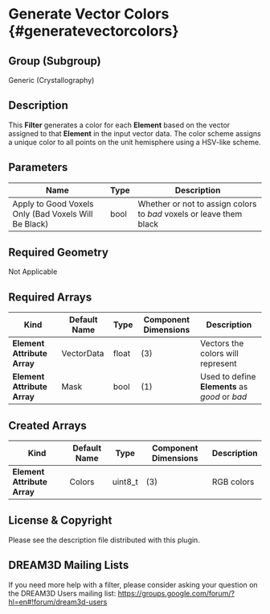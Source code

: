 Generate Vector Colors {#generatevectorcolors}
=============

## Group (Subgroup) ##
Generic (Crystallography)

## Description ##
This **Filter** generates a color for each **Element** based on the vector assigned to that **Element** in the input vector data.  The color scheme assigns a unique color to all points on the unit hemisphere using a HSV-like scheme. 

## Parameters ##
| Name             | Type | Description |
|------------------|------|---------|
| Apply to Good Voxels Only (Bad Voxels Will Be Black) | bool | Whether or not to assign colors to *bad* voxels or leave them black |

## Required Geometry ##
Not Applicable

## Required Arrays ##
| Kind | Default Name | Type | Component Dimensions | Description |
|------|--------------|-------------|---------|-----|
| **Element Attribute Array** | VectorData | float | (3) | Vectors the colors will represent |
| **Element Attribute Array** | Mask | bool | (1) | Used to define **Elements** as *good* or *bad*  |


## Created Arrays ##
| Kind | Default Name | Type | Component Dimensions | Description |
|------|--------------|-------------|---------|-----|
| **Element Attribute Array** | Colors | uint8_t | (3) | RGB colors |


## License & Copyright ##

Please see the description file distributed with this plugin.

## DREAM3D Mailing Lists ##

If you need more help with a filter, please consider asking your question on the DREAM3D Users mailing list:
https://groups.google.com/forum/?hl=en#!forum/dream3d-users


